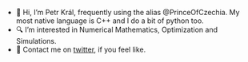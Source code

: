 - 👋 Hi, I’m Petr Král, frequently using the alias @PrinceOfCzechia. My most native language is C++ and I do a bit of python too.
- :mag: I’m interested in Numerical Mathematics, Optimization and Simulations.
- :envelope_with_arrow: Contact me on [twitter](https://twitter.com/PrinceOfCzechia), if you feel like.

<!---
PrinceOfCzechia/PrinceOfCzechia is a ✨ special ✨ repository because its `README.md` (this file) appears on your GitHub profile.
You can click the Preview link to take a look at your changes.
--->
